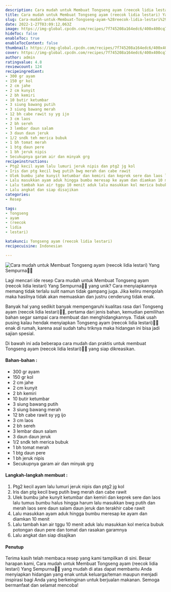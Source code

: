 ```yaml
---
description: Cara mudah untuk Membuat Tongseng ayam (reecok lidia lestari) Yang Sempurna"
title: Cara mudah untuk Membuat Tongseng ayam (reecok lidia lestari) Yang Sempurna
slug: Cara-mudah-untuk-Membuat-Tongseng-ayam-%28reecok-lidia-lestari%29-Yang-Sempurna
date: 2022-1-27T03:09:12.063Z
image: https://img-global.cpcdn.com/recipes/7f745208a164edc6/400x400cq70/photo.jpg
hideToc: false
enableToc: true
enableTocContent: false
thumbnail: https://img-global.cpcdn.com/recipes/7f745208a164edc6/400x400cq70/photo.jpg
cover: https://img-global.cpcdn.com/recipes/7f745208a164edc6/400x400cq70/photo.jpg
author: admin
ratingvalue: 4.8
reviewcount: 124
recipeingredient:
- 300 gr ayam
- 150 gr kol
- 2 cm jahe
- 2 cm kunyit
- 2 bh kemiri
- 10 butir ketumbar
- 3 siung bawang putih
- 3 siung bawang merah
- 12 bh cabe rawit sy yg ijo
- 3 cm laos
- 2 bh sereh
- 3 lembar daun salam
- 3 daun daun jeruk
- 1/2 sndk teh merica bubuk
- 1 bh tomat merah
- 1 btg daun pere
- 1 bh jeruk nipis
- Secukupnya garam air dan minyak grg
recipeinstructions:
- Ptg2 kecil ayam lalu lumuri jeruk nipis dan ptg2 jg kol
- Iris dan ptg kecil bwg putih bwg merah dan cabe rawit
- Ulek bumbu jahe kunyit ketumbar dan kemiri dan keprek sere dan laos lalu tumus bumbu halus hingga harum lalu masukkan bwg putih dan merah laos sere daun salam daun jeruk dan terakhir cabe rawit
- Lalu masukkan ayam aduk hingga bumbu meresap ke ayam dan diamkan 10 menit
- Lalu tambah kan air tggu 10 menit aduk lalu masukkan kol merica bubuk potongan daun pere dan tomat dan rasakan garamnya
- Lalu angkat dan siap disajikan
categories:
- Resep

tags:
- Tongseng
- ayam
- (reecok
- lidia
- lestari)

katakunci: Tongseng ayam (reecok lidia lestari)
recipecuisine: Indonesian

---
```


![Cara mudah untuk Membuat Tongseng ayam (reecok lidia lestari) Yang Sempurna👩‍🍳](https://img-global.cpcdn.com/recipes/7f745208a164edc6/400x400cq70/photo.jpg)

Lagi mencari ide resep Cara mudah untuk Membuat Tongseng ayam (reecok lidia lestari) Yang Sempurna👩‍🍳 yang unik? Cara menyiapkannya memang tidak terlalu sulit namun tidak gampang juga. Jika keliru mengolah maka hasilnya tidak akan memuaskan dan justru cenderung tidak enak.

Banyak hal yang sedikit banyak mempengaruhi kualitas rasa dari Tongseng ayam (reecok lidia lestari)👩‍🍳, pertama dari jenis bahan, kemudian pemilihan bahan segar sampai cara membuat dan menghidangkannya. Tidak usah pusing kalau hendak menyiapkan Tongseng ayam (reecok lidia lestari)👩‍🍳 enak di rumah, karena asal sudah tahu triknya maka hidangan ini bisa jadi sajian spesial.

Di bawah ini ada beberapa cara mudah dan praktis untuk membuat Tongseng ayam (reecok lidia lestari)👩‍🍳 yang siap dikreasikan.

<!--inarticleads1-->

#### Bahan-bahan :

- 300 gr ayam
- 150 gr kol
- 2 cm jahe
- 2 cm kunyit
- 2 bh kemiri
- 10 butir ketumbar
- 3 siung bawang putih
- 3 siung bawang merah
- 12 bh cabe rawit sy yg ijo
- 3 cm laos
- 2 bh sereh
- 3 lembar daun salam
- 3 daun daun jeruk
- 1/2 sndk teh merica bubuk
- 1 bh tomat merah
- 1 btg daun pere
- 1 bh jeruk nipis
- Secukupnya garam air dan minyak grg

<!--inarticleads2-->

#### Langkah-langkah membuat :

1. Ptg2 kecil ayam lalu lumuri jeruk nipis dan ptg2 jg kol
1. Iris dan ptg kecil bwg putih bwg merah dan cabe rawit
1. Ulek bumbu jahe kunyit ketumbar dan kemiri dan keprek sere dan laos lalu tumus bumbu halus hingga harum lalu masukkan bwg putih dan merah laos sere daun salam daun jeruk dan terakhir cabe rawit
1. Lalu masukkan ayam aduk hingga bumbu meresap ke ayam dan diamkan 10 menit
1. Lalu tambah kan air tggu 10 menit aduk lalu masukkan kol merica bubuk potongan daun pere dan tomat dan rasakan garamnya
1. Lalu angkat dan siap disajikan

#### Penutup

Terima kasih telah membaca resep yang kami tampilkan di sini. Besar harapan kami, Cara mudah untuk Membuat Tongseng ayam (reecok lidia lestari) Yang Sempurna👩‍🍳 yang mudah di atas dapat membantu Anda menyiapkan hidangan yang enak untuk keluarga/teman maupun menjadi inspirasi bagi Anda yang berkeinginan untuk berjualan makanan. Semoga bermanfaat dan selamat mencoba!